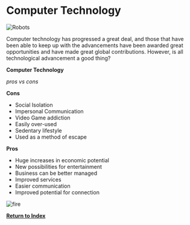 # Computer Technology

![Robots](https://i0.wp.com/boingboing.net/images/roboboogie_07.jpg?w=400)

Computer technology has progressed a great deal, and those that have been able to keep up with the advancements have been awarded great opportunities and have made great global contributions. However, is all technological advancement a good thing?

**Computer Technology**

*pros vs cons*

**Cons**
+ Social Isolation
+ Impersonal Communication
+ Video Game addiction
+ Easily over-used
+ Sedentary lifestyle
+ Used as a method of escape

**Pros**
+ Huge increases in economic potential
+ New possibilities for entertainment
+ Business can be better managed
+ Improved services
+ Easier communication
+ Improved potential for connection

![fire](http://www.mixdownmag.com.au/sites/default/files/styles/flexslider_h400/public/images/Tinder_logo_070214.jpg?itok=_wC8WljP&c=4090aab7b5a4f4460daf2161d9d0f38e)


**[Return to Index](https://github.com/Samuelhtommy/Samuelhtommy.github.io/index.md)**
